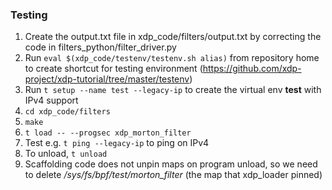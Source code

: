 ### Testing
1. Create the output.txt file in xdp_code/filters/output.txt by correcting the code in filters_python/filter_driver.py
2. Run `eval $(xdp_code/testenv/testenv.sh alias)` from repository home to create shortcut for testing environment (https://github.com/xdp-project/xdp-tutorial/tree/master/testenv)
3. Run `t setup --name test --legacy-ip` to create the virtual env **test** with IPv4 support
4. `cd xdp_code/filters`
5. `make`
6. `t load -- --progsec xdp_morton_filter`
7. Test e.g. `t ping --legacy-ip` to ping on IPv4
8. To unload, `t unload`
9. Scaffolding code does not unpin maps on program unload, so we need to delete */sys/fs/bpf/test/morton_filter* (the map that xdp_loader pinned) 